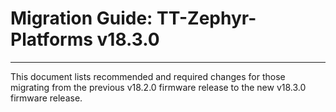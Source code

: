 # Migration Guide: TT-Zephyr-Platforms v18.3.0

---

This document lists recommended and required changes for those migrating from the previous v18.2.0 firmware release to the new v18.3.0 firmware release.

[comment]: <> (UL by area, indented as necessary)
